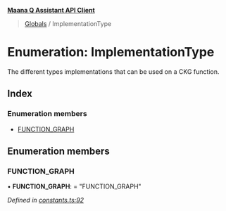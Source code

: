 **[Maana Q Assistant API Client](../README.md)**

> [Globals](../README.md) / ImplementationType

# Enumeration: ImplementationType

The different types implementations that can be used on a CKG function.

## Index

### Enumeration members

* [FUNCTION\_GRAPH](implementationtype.md#function_graph)

## Enumeration members

### FUNCTION\_GRAPH

•  **FUNCTION\_GRAPH**:  = "FUNCTION\_GRAPH"

*Defined in [constants.ts:92](https://github.com/maana-io/q-assistant-client/blob/2b2b176/src/constants.ts#L92)*
